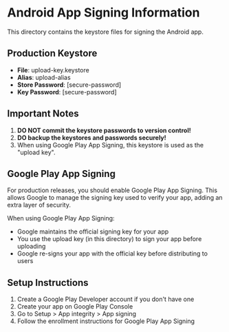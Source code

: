 # Android App Signing Information

This directory contains the keystore files for signing the Android app.

## Production Keystore

- **File**: upload-key.keystore
- **Alias**: upload-alias
- **Store Password**: [secure-password]
- **Key Password**: [secure-password]

## Important Notes

1. **DO NOT commit the keystore passwords to version control!**
2. **DO backup the keystores and passwords securely!**
3. When using Google Play App Signing, this keystore is used as the "upload key".

## Google Play App Signing

For production releases, you should enable Google Play App Signing. This allows Google to manage the signing key used to verify your app, adding an extra layer of security.

When using Google Play App Signing:
- Google maintains the official signing key for your app
- You use the upload key (in this directory) to sign your app before uploading
- Google re-signs your app with the official key before distributing to users

## Setup Instructions

1. Create a Google Play Developer account if you don't have one
2. Create your app on Google Play Console
3. Go to Setup > App integrity > App signing
4. Follow the enrollment instructions for Google Play App Signing
